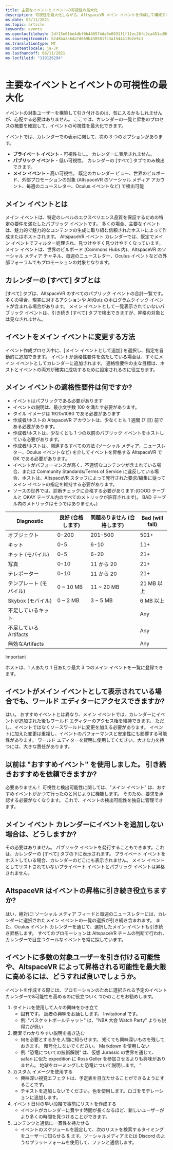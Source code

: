 ```yaml
---
title: 主要なイベントとイベントの可視性の最大化
description: 可視性を最大化しながら、AltspaceVR メイン イベントを作成して構成する方法について学習します。
ms.date: 03/11/2021
ms.topic: article
keywords: events
ms.openlocfilehash: 2df15e01be4dbf0b440574da0e6931f1f11ec26fc2ca451ad98858db624e1f1f
ms.sourcegitcommit: b248ba2a6da7d669b430581fc3a1544413b2e9c1
ms.translationtype: MT
ms.contentlocale: ja-JP
ms.lasthandoff: 08/11/2021
ms.locfileid: "119126294"
---
```

# <a name="main-events-and-maximizing-event-visibility"></a>主要なイベントとイベントの可視性の最大化

イベントの対象ユーザーを構築して引き付けるのは、気に入るかもしれませんが、心配する必要はありません。 ここでは、カレンダーの一覧と昇格のプロセスの概要を確認して、イベントの可視性を最大化できます。

イベントでは、カレンダーでの表示に関して、次の 3 つのオプションがあります。

* **プライベート イベント** - 可視性なし。 カレンダーに表示されません。
* **パブリック イベント** - 低い可視性。 カレンダーの [すべて] タブでのみ検出できます。
* **メイン イベント** - 高い可視性。 既定のカレンダー ビュー、世界のビルボード、外部プロモーションの対象 (AltspaceVR のソーシャル メディア アカウント、毎週のニュースレター、Oculus イベントなど) で検出可能

## <a name="what-are-main-events"></a>メイン イベントとは

メイン イベントは、特定のレベルのエクスペリエンス品質を保証するための特定の要件を満たしたパブリック イベントです。 多くの場合、主要なイベントは、魅力的で魅力的なコンテンツの生成に取り組む信頼されたホストによって作成またはホストされます。 AltspaceVR イベント カレンダーでは、既定でメイン イベントでフィルター処理され、見つけやすく見つけやすくなっています。 メイン イベントは、世界のビルボード (Commons Hubs 内)、AltspaceVR のソーシャル メディア チャネル、毎週のニュースレター、Oculus イベントなどの外部フォーラムでもプロモーションの対象となります。

## <a name="what-is-the-all-tab-of-the-calendar"></a>カレンダーの [すべて] タブとは

[すべて] タブは、AltspaceVR のすべてのパブリック イベントの合計一覧です。 多くの場合、現実に対するアクションや AltQuiz のホログラムクイック イベントが含まれる場合があります。 メイン イベントとして一覧表示されていないパブリック イベントは、引き続き [すべて] タブで検出できますが、昇格の対象とは見なされません。

## <a name="how-can-my-event-become-a-main-event"></a>イベントをメイン イベントに変更する方法

イベント作成プロセス中に、[メイン イベントとして追加] を選択し、指定を自動的に追加できます。 イベントが適格性要件を満たしている場合は、すぐにメイン イベントとしてカレンダーに追加されます。 適格性要件の主な目標は、ホストとイベントの両方が確実に成功するために設定されるのに役立ちます。

## <a name="what-are-the-eligibility-requirements-for-main-events"></a>メイン イベントの適格性要件は何ですか?

* イベントはパブリックである必要があります
* イベントの説明は、最小文字数 100 を満たす必要があります。
* タイル イメージは 1920x1080 である必要があります
* 作成者/ホストの AltspaceVR アカウントは、少なくとも 1 週間 (7 日) 前である必要があります。
* 作成者/ホストは、少なくとも 1 つの以前のパブリック イベントをホストしている必要があります。
* 作成者/ホストは、関連するすべての方法 (ソーシャル メディア、ニュースレター、Oculus イベントなど) を介してイベントを昇格する AltspaceVR で OK である必要があります。
* イベントがパフォーマンスが高く、不適切なコンテンツが含まれている場合、または Community Standards/Terms of Service に違反している場合、ホストは、AltspaceVR スタッフによって発行された要求/編集に従ってメイン イベントの指定を維持する必要があります。
* ソースの世界では、診断チェックに合格する必要があります:(GOOD テーブルと OKAY テーブル内のすべてのメトリックが許容されます)。 BAD テーブル内のメトリックはそうではありません。)

| Diagnostic | 良好 (合格します) | 問題ありません (合格します) | Bad (will fail) |
|---|---|---|---|
| オブジェクト | 0-200 | 201-500 | 501+ |
| キット | 0-5 | 6-10 | 11+ |
| キット (モバイル) | 0-5 | 6-20 | 21+ |
| 写真 | 0-10 | 11 から 20 | 21+ |
| テレポーター | 0-10 | 11 から 20 | 21+ |
| テンプレート (モバイル) | 0 ~ 10 MB | 11 ~ 20 MB | 21 MB 以上 |
| Skybox (モバイル) | 0 ~ 2 MB | 3 ~ 5 MB | 6 MB 以上 |
| 不足しているキット |  |  | Any |
| 不足しているArtifacts |  |  | Any |
| 無効なArtifacts |  |  | Any |

> [!IMPORTANT]
> ホストは、1 人あたり 1 日あたり最大 3 つのメイン イベントを一覧に登録できます。  

## <a name="will-i-still-have-access-to-the-world-editor-if-my-event-is-listed-as-a-main-event"></a>イベントがメイン イベントとして表示されている場合でも、ワールド エディターにアクセスできますか?

はい。 おすすめイベントとは異なり、メイン イベントでは、カレンダーにイベントが追加された後もワールド エディターのアクセス権を維持できます。 ただし、イベントではなくソースワールドに変更を加える必要があります。 イベントに加えた変更は重複し、イベントのパフォーマンスと安定性にも影響する可能性があります。 ワールド エディターを賢明に使用してください。大きな力を持つには、大きな責任があります。

## <a name="you-used-to-have-featured-events-can-i-still-request-to-be-featured"></a>以前は "おすすめイベント" を使用しました。 引き続きおすすめを依頼できますか?

必要ありません！ 可視性と検出可能性に関しては、"メイン イベント" は、おすすめイベントがかつて行ったのと同じように機能します。 そのため、要求を承認する必要がなくなります。 これで、イベントの検出可能性を独自に管理できます。

## <a name="what-if-i-dont-want-to-add-my-event-to-the-main-events-calendar"></a>メイン イベント カレンダーにイベントを追加しない場合は、どうしますか?

その必要はありません。 パブリック イベントを発行することもできます。これは、カレンダーの [すべて] タブの下に表示されます。 プライベート イベントをホストしている場合、カレンダーのどこにも表示されません。 メイン イベントとしてリストされていないプライベート イベントとパブリック イベントは昇格されません。

## <a name="will-altspacevr-still-help-promote-my-events"></a>AltspaceVR はイベントの昇格に引き続き役立ちますか?

はい、絶対に! ソーシャル メディア フィードと毎週のニュースレターには、カレンダーに選択されたメイン イベントの一覧の選択が引き続き含まれます。 また、Oculus イベント カレンダーを通じて、選択したメイン イベントも引き続き昇格します。 すべてのプロモーションは AltspaceVR チームの判断で行われ、カレンダーで目立つクールなイベントを常に探しています。

## <a name="how-can-i-maximize-my-chances-of-attracting-a-large-audience-to-my-event-or-being-promoted-by-altspacevr"></a>イベントに多数の対象ユーザーを引き付ける可能性や、AltspaceVR によって昇格される可能性を最大限に高めるには、どうすれば良いでしょうか。

イベントを作成する際には、プロモーションのために選択される予定のイベント カレンダーで&可能性を高めるのに役立ついくつかのことをお勧めします。

1. タイトルを使用して人々の興味をかき立て
    * 固有です。 読者の興味をお話しします。 Invitational です。
    * 例: "バスケットボールチャット" は、"NBA 大会 Watch Party" よりも説得力が低い
2. 簡潔でわかりやすい説明を書き込む
    * 何を必要とするかを人間に知らせます。 短くても興味深いものを残しておきます。 暗号化しないでください。 Markdown を使用しない
    * 例: "恐竜についての技術解説" は、仮想 Jurassic の世界を通じて、safari に似た expedition に Ross Geller を参加させるよりも興味がありません。 地球をローミングした恐竜について説明します。 "
3. カスタム イメージを使用する
    * 興味深い視覚エフェクトは、予定表を目立たせることができるようにすることです。
    * テキストを追加しないでください。色を使用します。ロゴをモデレーションに追加します。
4. イベント日付の早い段階で事前にリストを作成する
    * イベントがカレンダーに費やす時間が長くなるほど、新しいユーザーがより多くの時間を見つけることができます。
5. コンテンツと通信に一貫性を持たせる
    * イベントのスケジュールを設定して、次のリストを検索するタイミングをユーザーに知らせる & ます。ソーシャルメディアまたは Discord のようなプラットフォームを使用して、ファンと通信します。